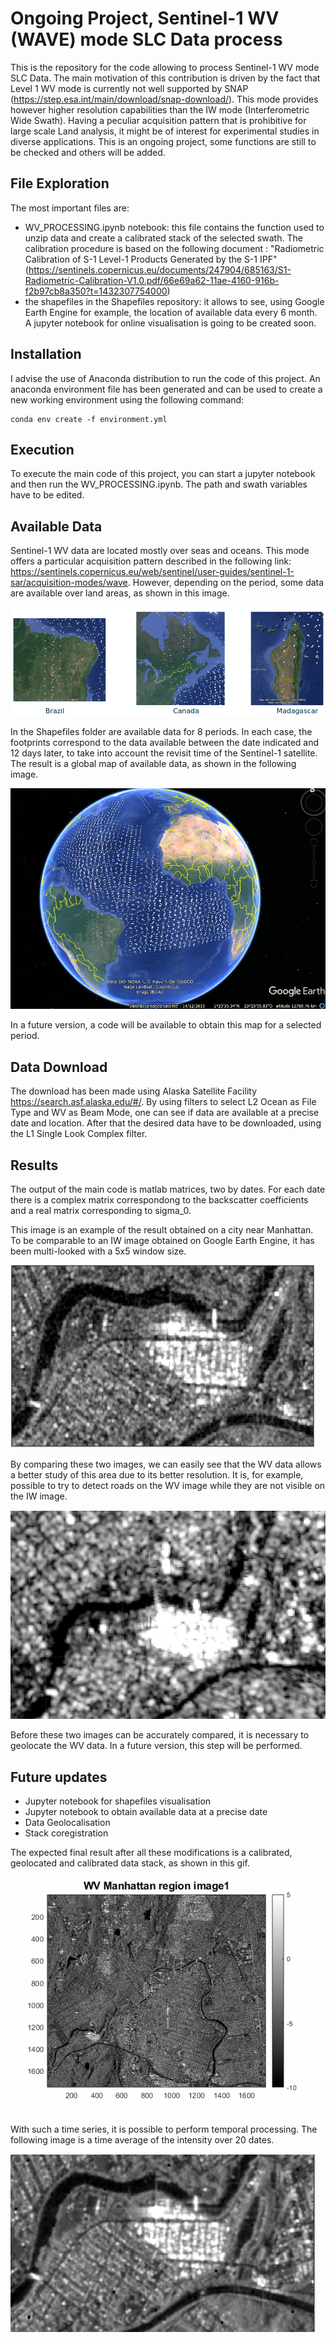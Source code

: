 # Ongoing Project, Sentinel-1 WV (WAVE) mode SLC Data process

This is the repository for the code allowing to process Sentinel-1 WV mode SLC Data. The main motivation of this contribution is driven by the fact that Level 1 WV mode is currently not well supported by SNAP (https://step.esa.int/main/download/snap-download/). This mode provides however higher resolution capabilities than the IW mode (Interferometric Wide Swath). Having a peculiar acquisition pattern that is prohibitive for large scale Land analysis, it might be of interest for experimental studies in diverse applications. This is an ongoing project, some functions are still to be checked and others will be added.


## File Exploration

The most important files are:

 - WV_PROCESSING.ipynb notebook: this file contains the function used to unzip data and create a calibrated stack of the selected swath. The calibration procedure is based on the following document : "Radiometric Calibration of S-1 Level-1 Products Generated
by the S-1 IPF" (https://sentinels.copernicus.eu/documents/247904/685163/S1-Radiometric-Calibration-V1.0.pdf/66e69a62-11ae-4160-916b-f2b97cb8a350?t=1432307754000)
 - the shapefiles in the Shapefiles repository: it allows to see, using Google Earth Engine for example, the location of available data every 6 month. A jupyter notebook for online visualisation is going to be created soon.


## Installation
I advise the use of Anaconda distribution to run the code of this project. An anaconda environment file has been generated and can be used to create a new working environment using the following command:
```
conda env create -f environment.yml
```


## Execution
To execute the main code of this project, you can start a jupyter notebook and then run the WV_PROCESSING.ipynb. The path and swath variables have to be edited.


## Available Data

Sentinel-1 WV data are located mostly over seas and oceans. This mode offers a particular acquisition pattern described in the following link: https://sentinels.copernicus.eu/web/sentinel/user-guides/sentinel-1-sar/acquisition-modes/wave.  However, depending on the period, some data are available over land areas, as shown in this image.

![img](Shapefiles/Exemples.png)

In the Shapefiles folder are available data for 8 periods. In each case, the footprints correspond to the data available between the date indicated and 12 days later, to take into account the revisit time of the Sentinel-1 satellite. The result is a global map of available data, as shown in the following image.

![img](Shapefiles/swathall.png)

In a future version, a code will be available to obtain this map for a selected period.

## Data Download

The download has been made using Alaska Satellite Facility https://search.asf.alaska.edu/#/. By using filters to select L2 Ocean as File Type and WV as Beam Mode, one can see if data are available at a precise date and location. After that the desired data have to be downloaded, using the L1 Single Look Complex filter.

## Results

The output of the main code is matlab matrices, two by dates. For each date there is a complex matrix correspondong to the backscatter coefficients and a real matrix corresponding to sigma_0.

This image is an example of the result obtained on a city near Manhattan. To be comparable to an IW image obtained on Google Earth Engine, it has been multi-looked with a 5x5 window size.

![img](Example/WV_Multilook_5.png)

By comparing these two images, we can easily see that the WV data allows a better study of this area due to its better resolution. It is, for example, possible to try to detect roads on the WV image while they are not visible on the IW image. 

![img](Example/IW_GEE.png)

Before these two images can be accurately compared, it is necessary to geolocate the WV data. In a future version, this step will be performed.

## Future updates
- Jupyter notebook for shapefiles visualisation
- Jupyter notebook to obtain available data at a precise date
- Data Geolocalisation
- Stack coregistration

The expected final result after all these modifications is a calibrated, geolocated and calibrated data stack, as shown in this gif.

![img](Example/ManVV_WV.gif)

With such a time series, it is possible to perform temporal processing. The following image is a time average of the intensity over 20 dates.

![img](Example/WV_Temporal_20Dates.png)
